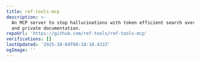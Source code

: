 ```yaml
---
title: ref-tools-mcp
description: >-
  An MCP server to stop hallucinations with token efficient search over public
  and private documentation.
repoUrl: 'https://github.com/ref-tools/ref-tools-mcp'
verifications: []
lastUpdated: '2025-10-04T00:18:18.432Z'
ogImage: ''
---
```


